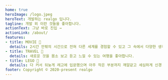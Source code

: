 ```yaml
---
home: true
heroImage: /logo.jpeg
heroText: 개발하는 realgo 입니다.
tagline: 개발 외 이런 것들을 좋아합니다.
actionText: 그냥 바로 진입 →
actionLink: /about/
features:
- title: MOVIE 🎥
  details: 2시간 안팎의 시간으로 전혀 다른 세계를 경험할 수 있고 그 속에서 다양한 생각을 할 수 있게 해주는 영화를 좋아합니다.
- title: TRAVEL 🧳
  details: 새로운 것을 몸소 보고 듣고 느낄 수 있는 여행을 좋아합니다.
- title: LEGO 🧱
  details: 다 커서 뒤늦게 레고에 입문했으며 아주 작은 부분까지 깨알같고 세심하게 신경 쓴 레고의 디테일을 좋아합니다.
footer: Copyright © 2020-present realgo
---
```



